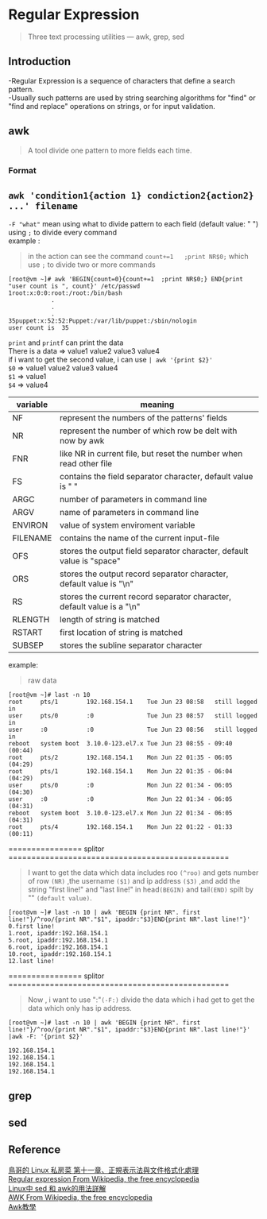 # Regular Expression
> Three text processing utilities — awk, grep, sed

## Introduction
-Regular Expression is a sequence of characters that define a search pattern.\
-Usually such patterns are used by string searching algorithms for "find" or "find and replace" operations on strings, or for input validation.

## awk
> A tool divide one pattern to more fields each time.
### Format
`awk 'condition1{action 1} condiction2{action2} ...' filename`  
-----------------------------
`-F "what"` mean using what to divide pattern to each field (default value: " ")\
using `;` to divide every command\
example :
> in the action can see the command `count+=1   ;print NR$0;` which use `;` to divide two or more commands
```
[root@vm ~]# awk 'BEGIN{count=0}{count+=1  ;print NR$0;} END{print "user count is ", count}' /etc/passwd
1root:x:0:0:root:/root:/bin/bash
            .
            .
            .
35puppet:x:52:52:Puppet:/var/lib/puppet:/sbin/nologin
user count is  35
```
`print` and `printf` can print the data\
There is a data => value1 value2 value3 value4\
if i want to get the second value, i can use `| awk '{print $2}'`\
`$0` =>  value1 value2 value3 value4\
`$1` => value1\
`$4` => value4

| variable	|   meaning |
| --------- | ----------------------------------------------------------------------|
|    NF	    |represent the numbers of the patterns' fields|
|    NR	    |represent the number of which row be delt with now by awk|
|   FNR     |like NR in current file, but reset the number when read other file |
|    FS	    |contains the field separator character, default value is " "|
|   ARGC    |number of parameters in command line|
|   ARGV    |name of parameters in command line|
|  ENVIRON  |value of system enviroment variable|
|  FILENAME |contains the name of the current input-file |
|   OFS     |stores the output field separator character, default value is "space"|
|   ORS     |stores the output record separator character, default value is "\n"|
|   RS      |stores the current record separator character,  default value is a "\n"|
|  RLENGTH  |length of string is matched|
|  RSTART   |first location of string is matched|
|  SUBSEP   |stores the subline separator character|

example:
> raw data  
```
[root@vm ~]# last -n 10
root     pts/1        192.168.154.1    Tue Jun 23 08:58   still logged in
user     pts/0        :0               Tue Jun 23 08:57   still logged in
user     :0           :0               Tue Jun 23 08:56   still logged in
reboot   system boot  3.10.0-123.el7.x Tue Jun 23 08:55 - 09:40  (00:44)
root     pts/2        192.168.154.1    Mon Jun 22 01:35 - 06:05  (04:29)
root     pts/1        192.168.154.1    Mon Jun 22 01:35 - 06:04  (04:29)
user     pts/0        :0               Mon Jun 22 01:34 - 06:05  (04:30)
user     :0           :0               Mon Jun 22 01:34 - 06:05  (04:31)
reboot   system boot  3.10.0-123.el7.x Mon Jun 22 01:34 - 06:05  (04:31)
root     pts/4        192.168.154.1    Mon Jun 22 01:22 - 01:33  (00:11)
```
================ splitor ================================================

> I want to get the data which data includes roo `(^roo)` and gets number of row `(NR)` ,the username `($1)` and ip address `($3)` ,and add the string "first line!" and "last line!" in head`(BEGIN)` and tail`(END)` spilt by "" `(default value)`. 
```
[root@vm ~]# last -n 10 | awk 'BEGIN {print NR". first line!"}/^roo/{print NR"."$1", ipaddr:"$3}END{print NR".last line!"}'
0.first line!
1.root, ipaddr:192.168.154.1
5.root, ipaddr:192.168.154.1
6.root, ipaddr:192.168.154.1
10.root, ipaddr:192.168.154.1
12.last line!
```
================ splitor ================================================
> Now , i want to use ":"`(-F:)` divide the data which i had get to get the data which only has ip address.
```
[root@vm ~]# last -n 10 | awk 'BEGIN {print NR". first line!"}/^roo/{print NR"."$1", ipaddr:"$3}END{print NR".last line!"}' |awk -F: '{print $2}'

192.168.154.1
192.168.154.1
192.168.154.1
192.168.154.1

```



## grep

## sed

## Reference
[鳥哥的 Linux 私房菜 第十一章、正規表示法與文件格式化處理](http://linux.vbird.org/linux_basic/0330regularex.php)\
[Regular expression From Wikipedia, the free encyclopedia](https://en.wikipedia.org/wiki/Regular_expression)\
[Linux中 sed 和 awk的用法詳解](https://codertw.com/%E5%89%8D%E7%AB%AF%E9%96%8B%E7%99%BC/392291/)\
[AWK From Wikipedia, the free encyclopedia](https://en.wikipedia.org/wiki/AWK)\
[Awk教學](http://tw.gitbook.net/awk/index.html)